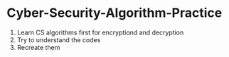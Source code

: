 # Cyber-Security-Algorithm-Practice

1. Learn CS algorithms first for encryptiond and decryption
2. Try to understand the codes
3. Recreate them
